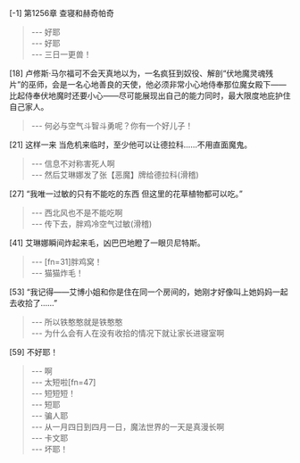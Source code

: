 
[-1] 第1256章 查寝和赫奇帕奇
>--- 好耶<br>
>--- 好耶<br>
>--- 三日一更兽！<br>

[18] 卢修斯·马尔福可不会天真地以为，一名疯狂到奴役、解剖“伏地魔灵魂残片”的巫师，会是一名心地善良的天使，他必须非常小心地侍奉那位魔女殿下——比起侍奉伏地魔时还要小心——尽可能展现出自己的能力同时，最大限度地庇护住自己家人。
>--- 何必与空气斗智斗勇呢？你有一个好儿子！<br>

[21] 这样一来 当危机来临时，至少他可以让德拉科……不用直面魔鬼。
>--- 信息不对称害死人啊<br>
>--- 然后艾琳娜发了张【恶魔】牌给德拉科(滑稽)<br>

[27] “我唯一过敏的只有不能吃的东西 但这里的花草植物都可以吃。”
>--- 西北风也不是不能吃啊<br>
>--- 传下去，胖鸡冷空气过敏(滑稽)<br>

[41] 艾琳娜瞬间炸起来毛，凶巴巴地瞪了一眼贝尼特斯。
>--- [fn=31]胖鸡窝！<br>
>--- 猫猫炸毛！<br>

[53] “我记得——艾博小姐和你是住在同一个房间的，她刚才好像叫上她妈妈一起去收拾了……”
>--- 所以铁憨憨就是铁憨憨<br>
>--- 为什么会有人在没有收拾的情况下就让家长进寝室啊<br>

[59] 不好耶！
>--- 啊<br>
>--- 太短啦[fn=47]<br>
>--- 短短短！<br>
>--- 短耶<br>
>--- 骗人耶<br>
>--- 从一月四日到四月一日，魔法世界的一天是真漫长啊<br>
>--- 卡文耶<br>
>--- 坏耶！<br>
